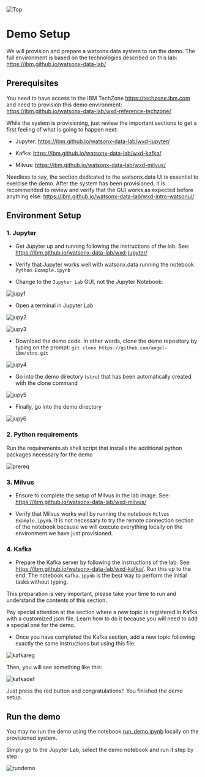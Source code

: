 ![Top](../images/watsonxdata.png "watsonxdata")

# Demo Setup

We will provision and prepare a watsonx.data system to run the demo. The full environment is based on the technologies described on this lab:
<https://ibm.github.io/watsonx-data-lab/>

## Prerequisites

You need to have access to the IBM TechZone <https://techzone.ibm.com> and need to provision this demo environment: <https://ibm.github.io/watsonx-data-lab/wxd-reference-techzone/>.

While the system is provisioning, just review the important sections to get a first feeling of what is going to happen next:

- Jupyter:
<https://ibm.github.io/watsonx-data-lab/wxd-jupyter/>

- Kafka:
<https://ibm.github.io/watsonx-data-lab/wxd-kafka/>

- Milvus:
<https://ibm.github.io/watsonx-data-lab/wxd-milvus/>

Needless to say, the section dedicated to the watsonx.data UI is  essential to exercise the demo. After the system has been provisioned, it is recommended to review and verify that the GUI works as expected before anything else: <https://ibm.github.io/watsonx-data-lab/wxd-intro-watsonui/>

## Environment Setup

### 1. Jupyter

- Get Jupyter up and running following the instructions of the lab. See:  
  <https://ibm.github.io/watsonx-data-lab/wxd-jupyter/>
  
- Verify that Jupyter works well with watsonx.data running the notebook `Python Example.ipynb`

- Change to the `Jupyter Lab` GUI, not the Jupyter Notebook:
  
![jupy1](../images/jupy1.png "jupy1")

- Open a terminal in Jupyter Lab

![jupy2](../images/jupy2.png "jupy2")

![jupy3](../images/jupy3.png "jupy3")

- Download the demo code. In other words, clone the demo repository by typing on the prompt: `git clone https://github.com/angel-ibm/stro.git`

![jupy4](../images/jupy4.png "jupy4")

- Go into the demo directory (`stro`) that has been automatically created with the clone command

![jupy5](../images/jupy5.png "jupy5")

- Finally, go into the demo directory

![jupy6](../images/jupy6.png "jupy6")

### 2. Python requirements

Run the requirements.sh shell script that installs the additional python packages necessary for the demo

![prereq](../images/prereq.png "prereq")

### 3. Milvus

- Ensure to complete the setup of Milvus in the lab image. See:
<https://ibm.github.io/watsonx-data-lab/wxd-milvus/>

- Verify that Milvus works well by running the notebook `Milvus Example.ipynb`. It is not necessary to try the remote connection section of the notebook because we will execute everything locally on the environment we have just provisioned.

### 4. Kafka

- Prepare the Kafka server by following the instructions of the lab. See: <https://ibm.github.io/watsonx-data-lab/wxd-kafka/>. Run this up to the end. The notebook `Kafka.ipynb` is the best way to perform the initial tasks without typing.
  
This preparation is very important, please take your time to run and understand the contents of this section.

Pay special attention at the section where a new topic is registered in Kafka with a customized json file. Learn how to do it because you will need to add a special one for the demo.

- Once you have completed the Kafka section, add a new topic following exactly the same instructions but using this file:

![kafkareg](../images/kafkareg.png "kafkareg")

Then, you will see something like this:

![kafkadef](../images/kafkadef.png "kafkadef")

Just press the red button and congratulations!! You finished the demo setup. 


## Run the demo

You may no run the demo using the notebook [run_demo.ipynb](run_demo.ipynb) locally on the provisioned system.

Simply go to the Jupyter Lab, select the demo notebook and run it step by step:

![rundemo](../images/rundemo.png "rundemo")
